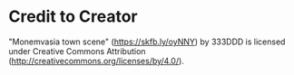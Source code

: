 # Credit to Creator
"Monemvasia town scene" (https://skfb.ly/oyNNY) by 333DDD is licensed under Creative Commons Attribution (http://creativecommons.org/licenses/by/4.0/).
